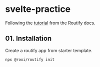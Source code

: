 # svelte-practice

Following the [tutorial](https://routify.dev/guide/installation) from the
Routify docs.

## 01. Installation

Create a routify app from starter template.
```
npx @roxi/routify init
```